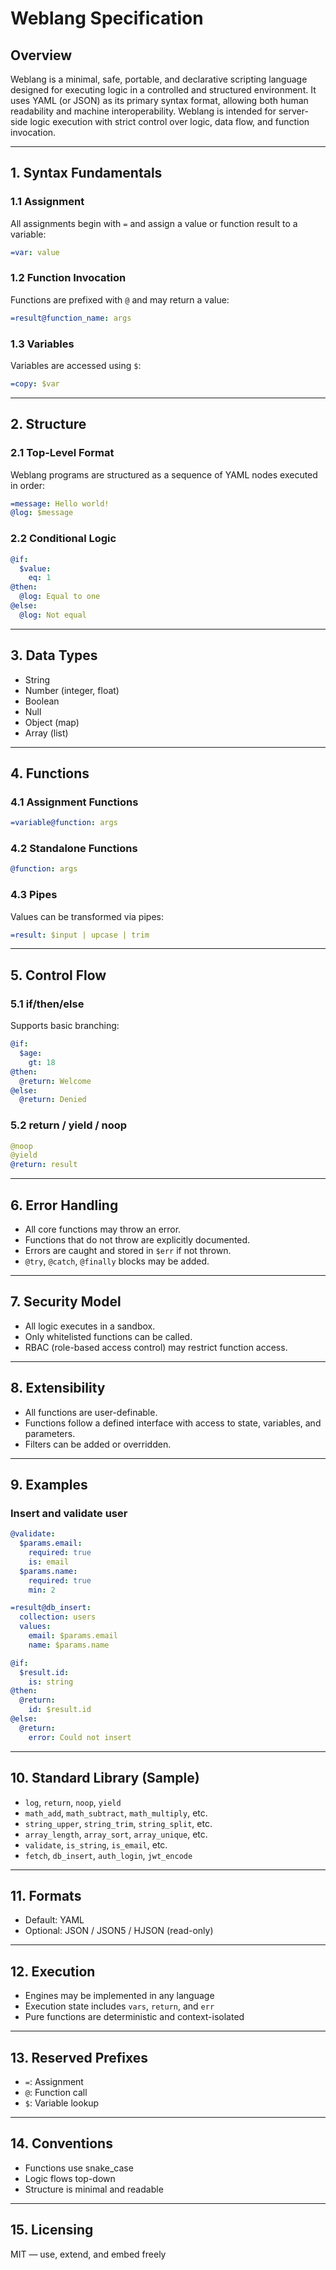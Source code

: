 # Weblang Specification

## Overview

Weblang is a minimal, safe, portable, and declarative scripting language designed for executing logic in a controlled and structured environment. It uses YAML (or JSON) as its primary syntax format, allowing both human readability and machine interoperability. Weblang is intended for server-side logic execution with strict control over logic, data flow, and function invocation.

---

## 1. Syntax Fundamentals

### 1.1 Assignment

All assignments begin with `=` and assign a value or function result to a variable:

```yaml
=var: value
```

### 1.2 Function Invocation

Functions are prefixed with `@` and may return a value:

```yaml
=result@function_name: args
```

### 1.3 Variables

Variables are accessed using `$`:

```yaml
=copy: $var
```

---

## 2. Structure

### 2.1 Top-Level Format

Weblang programs are structured as a sequence of YAML nodes executed in order:

```yaml
=message: Hello world!
@log: $message
```

### 2.2 Conditional Logic

```yaml
@if:
  $value:
    eq: 1
@then:
  @log: Equal to one
@else:
  @log: Not equal
```

---

## 3. Data Types

* String
* Number (integer, float)
* Boolean
* Null
* Object (map)
* Array (list)

---

## 4. Functions

### 4.1 Assignment Functions

```yaml
=variable@function: args
```

### 4.2 Standalone Functions

```yaml
@function: args
```

### 4.3 Pipes

Values can be transformed via pipes:

```yaml
=result: $input | upcase | trim
```

---

## 5. Control Flow

### 5.1 if/then/else

Supports basic branching:

```yaml
@if:
  $age:
    gt: 18
@then:
  @return: Welcome
@else:
  @return: Denied
```

### 5.2 return / yield / noop

```yaml
@noop
@yield
@return: result
```

---

## 6. Error Handling

* All core functions may throw an error.
* Functions that do not throw are explicitly documented.
* Errors are caught and stored in `$err` if not thrown.
* `@try`, `@catch`, `@finally` blocks may be added.

---

## 7. Security Model

* All logic executes in a sandbox.
* Only whitelisted functions can be called.
* RBAC (role-based access control) may restrict function access.

---

## 8. Extensibility

* All functions are user-definable.
* Functions follow a defined interface with access to state, variables, and parameters.
* Filters can be added or overridden.

---

## 9. Examples

### Insert and validate user

```yaml
@validate:
  $params.email:
    required: true
    is: email
  $params.name:
    required: true
    min: 2

=result@db_insert:
  collection: users
  values:
    email: $params.email
    name: $params.name

@if:
  $result.id:
    is: string
@then:
  @return:
    id: $result.id
@else:
  @return:
    error: Could not insert
```

---

## 10. Standard Library (Sample)

* `log`, `return`, `noop`, `yield`
* `math_add`, `math_subtract`, `math_multiply`, etc.
* `string_upper`, `string_trim`, `string_split`, etc.
* `array_length`, `array_sort`, `array_unique`, etc.
* `validate`, `is_string`, `is_email`, etc.
* `fetch`, `db_insert`, `auth_login`, `jwt_encode`

---

## 11. Formats

* Default: YAML
* Optional: JSON / JSON5 / HJSON (read-only)

---

## 12. Execution

* Engines may be implemented in any language
* Execution state includes `vars`, `return`, and `err`
* Pure functions are deterministic and context-isolated

---

## 13. Reserved Prefixes

* `=`: Assignment
* `@`: Function call
* `$`: Variable lookup

---

## 14. Conventions

* Functions use snake\_case
* Logic flows top-down
* Structure is minimal and readable

---

## 15. Licensing

MIT — use, extend, and embed freely
